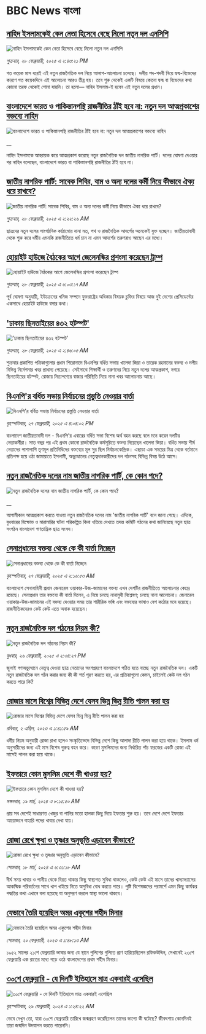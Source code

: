# BBC News বাংলা## [নাহিদ ইসলামকেই কেন নেতা হিসেবে বেছে নিলো নতুন দল এনসিপি](https://www.bbc.com/bengali/articles/c62zzq1p793o?at_campaign=githubrss)![নাহিদ ইসলামকেই কেন নেতা হিসেবে বেছে নিলো নতুন দল এনসিপি](https://ichef.bbci.co.uk/ace/standard/240/cpsprodpb/e1da/live/06892440-f5ed-11ef-86a6-15c2bb2c0119.jpg)_শুক্রবার, ২৮ ফেব্রুয়ারী, ২০২৫ এ ২:৪৩:২১ PM_গত কয়েক মাস ধরেই এই নতুন রাজনৈতিক দল নিয়ে আলাপ-আলোচনা চলেছে। দলীয় পদ-পদবী নিয়ে দ্বন্দ্ব-বিভেদের কারণে গত কয়েকদিনে এই আলোচনা আরও তীব্র হয়। তবে শুরু থেকেই একটি বিষয়ে কোনো দ্বন্দ্ব বা বিভেদের কথা কোনো তরফ থেকেই শোনা যায়নি। তা হলো— নাহিদ ইসলাম-ই হবেন এই নতুন দলের প্রধান।## [বাংলাদেশে ভারত ও পাকিস্তানপন্থি রাজনীতির ঠাঁই হবে না: নতুন দল আত্মপ্রকাশের বক্তব্যে নাহিদ  ](https://www.bbc.co.uk/bengali/live/c8e7739639pt?at_campaign=githubrss)![বাংলাদেশে ভারত ও পাকিস্তানপন্থি রাজনীতির ঠাঁই হবে না: নতুন দল আত্মপ্রকাশের বক্তব্যে নাহিদ  ](https://ichef.bbci.co.uk/ace/standard/240/cpsprodpb/8938/live/90bf3df0-f5db-11ef-896e-d7e7fb1719a4.png)__নাহিদ ইসলামকে আহ্বায়ক করে আত্মপ্রকাশ করেছে নতুন রাজনৈতিক দল জাতীয় নাগরিক পার্টি। দলের ঘোষণা দেওয়ার পর নাহিদ বলেছেন, বাংলাদেশে ভারত বা পাকিস্তানপন্থি রাজনীতির ঠাঁই হবে না।## [জাতীয় নাগরিক পার্টি: সাবেক শিবির, বাম ও অন্য দলের কর্মী নিয়ে কীভাবে ঐক্য ধরে রাখবে?](https://www.bbc.com/bengali/articles/cr7229gxkxjo?at_campaign=githubrss)![জাতীয় নাগরিক পার্টি: সাবেক শিবির, বাম ও অন্য দলের কর্মী নিয়ে কীভাবে ঐক্য ধরে রাখবে?](https://ichef.bbci.co.uk/ace/standard/240/cpsprodpb/dd17/live/14f90280-f510-11ef-896e-d7e7fb1719a4.jpg)_শুক্রবার, ২৮ ফেব্রুয়ারী, ২০২৫ এ ২:২২:২৬ AM_ছাত্রদের নতুন দলের সাংগঠনিক কাঠামোয় নানা মত, পথ ও রাজনৈতিক আদর্শের অনেকেই যুক্ত হচ্ছেন। জাতীয়তাবাদী থেকে শুরু করে ধর্মীয় এমনকি রাজনীতিতে ধর্ম চান না এমন আদর্শের তরুণরাও আছেন এর মধ্যে।## [হোয়াইট হাউজে বৈঠকের আগে জেলেনস্কির প্রশংসা করেছেন ট্রাম্প ](https://www.bbc.com/bengali/articles/c89yy3npqj7o?at_campaign=githubrss)![হোয়াইট হাউজে বৈঠকের আগে জেলেনস্কির প্রশংসা করেছেন ট্রাম্প ](https://ichef.bbci.co.uk/ace/standard/240/cpsprodpb/996c/live/92612430-f585-11ef-896e-d7e7fb1719a4.jpg)_শুক্রবার, ২৮ ফেব্রুয়ারী, ২০২৫ এ ৬:০৩:১৭ AM_পূর্ব ঘোষণা অনুযায়ী, ইউক্রেনের খনিজ সম্পদে যুক্তরাষ্ট্রের অধিকার বিষয়ক চুক্তির বিষয়ে আজ দুই দেশের প্রেসিডেন্টের একসাথে হোয়াইট হাউজে বসার কথা।## ['ঢাকায় ছিনতাইয়ের ৪৩২ হটস্পট'](https://www.bbc.com/bengali/articles/cy4vv1j2wv7o?at_campaign=githubrss)!['ঢাকায় ছিনতাইয়ের ৪৩২ হটস্পট'](https://ichef.bbci.co.uk/ace/standard/240/cpsprodpb/53d6/live/4b222cb0-f57e-11ef-8b82-7194daf6b455.jpg)_শুক্রবার, ২৮ ফেব্রুয়ারী, ২০২৫ এ ২:৪৬:০৫ AM_শুক্রবার প্রকাশিত পত্রিকাগুলোর প্রধান শিরোনামে বিএনপির বর্ধিত সভায় খালেদা জিয়া ও তারেক রহমানের বক্তব্য ও দলীয় বিভিন্ন নির্দেশনার খবর প্রাধান্য পেয়েছে। সেইসাথে শিক্ষার্থী ও তরুণদের নিয়ে নতুন দলের আত্মপ্রকাশ, নগরে ছিনতাইয়ের হটস্পট, রোজায় নিত্যপণ্যের বাজার পরিস্থিতি নিয়ে নানা খবর আলোচনায় আছে।## [বিএনপি'র বর্ধিত সভায় নির্বাচনের প্রস্তুতি নেওয়ার বার্তা](https://www.bbc.com/bengali/articles/c5y00ene98yo?at_campaign=githubrss)![বিএনপি'র বর্ধিত সভায় নির্বাচনের প্রস্তুতি নেওয়ার বার্তা](https://ichef.bbci.co.uk/ace/standard/240/cpsprodpb/6809/live/79725be0-f519-11ef-a276-596f7e6218f8.jpg)_বৃহস্পতিবার, ২৭ ফেব্রুয়ারী, ২০২৫ এ ৪:০৪:০২ PM_বাংলাদেশ জাতীয়তাবাদী দল - বিএনপি'র এবারের বর্ধিত সভা বিশেষ অর্থ বহন করছে বলে মনে করেন দলটির নেতাকর্মীরা। সাত বছর পর এই প্রথম কোনো রাজনৈতিক কর্মসূচিতে বক্তব্য দিয়েছেন খালেদা জিয়া। বর্ধিত সভায় শীর্ষ নেতাদের পাশাপাশি তৃণমূল প্রতিনিধিদের বক্তব্যের মূল সুর ছিল নির্বাচনকেন্দ্রিক। এছাড়া এক সময়ের মিত্র থেকে বর্তমানে প্রতিপক্ষ হয়ে ওঠা জামায়াতে ইসলামী, অভ্যুত্থানের নেতৃত্বদানকারীদের দল গঠনসহ বিভিন্ন বিষয় উঠে আসে।## [নতুন রাজনৈতিক দলের নাম জাতীয় নাগরিক পার্টি, কে কোন পদে? ](https://www.bbc.co.uk/bengali/live/c0jggn9w2jlt?at_campaign=githubrss)![নতুন রাজনৈতিক দলের নাম জাতীয় নাগরিক পার্টি, কে কোন পদে? ](https://ichef.bbci.co.uk/ace/standard/240/cpsprodpb/691f/live/0220b330-f4ff-11ef-8c03-7dfdbeeb2526.png)__আগামীকাল আত্মপ্রকাশ করতে যাওয়া নতুন রাজনৈতিক দলের নাম 'জাতীয় নাগরিক পার্টি' বলে জানা গেছে। এদিকে, বুধবারের বিক্ষোভ ও মারামারির ঘটনা পরিকল্পিত কিনা খতিয়ে দেখতে তদন্ত কমিটি গঠনের কথা জানিয়েছে নতুন  ছাত্র সংগঠন বাংলাদেশ গণতান্ত্রিক ছাত্র সংসদ।## [সেনাপ্রধানের বক্তব্য থেকে কে কী বার্তা নিচ্ছেন](https://www.bbc.com/bengali/articles/cx2rmvxz2d8o?at_campaign=githubrss)![সেনাপ্রধানের বক্তব্য থেকে কে কী বার্তা নিচ্ছেন](https://ichef.bbci.co.uk/ace/standard/240/cpsprodpb/86f9/live/ca3a6c50-f467-11ef-aeb3-bb556fdec0fe.png)_বৃহস্পতিবার, ২৭ ফেব্রুয়ারী, ২০২৫ এ ২:১৬:৫৩ AM_বাংলাদেশে সেনাবাহিনী প্রধান জেনারেল ওয়াকার-উজ-জামানের বক্তব্য এখন দেশটির রাজনীতিতে আলোচনার কেন্দ্রে রয়েছে। সেনাপ্রধান তার বক্তব্যে কী বার্তা দিলেন, এ নিয়ে চলছে নানামুখী বিশ্লেষণ; চলছে নানা আলোচনা। জেনারেল ওয়াকার-উজ-জামানের এই বক্তব্য দেওয়ার সময় তার শারীরিক ভঙ্গি এবং বক্তব্যের ভাষাও বেশ কঠোর মনে হয়েছে। রাজনীতিকদেরও কেউ কেউ এতে  অবাক হয়েছেন।## [নতুন রাজনৈতিক দল গঠনের নিয়ম কী? ](https://www.bbc.com/bengali/articles/c86p3edyzjdo?at_campaign=githubrss)![নতুন রাজনৈতিক দল গঠনের নিয়ম কী? ](https://ichef.bbci.co.uk/ace/standard/240/cpsprodpb/3bde/live/8724cba0-f43e-11ef-837a-fdc1fd381948.jpg)_বুধবার, ২৬ ফেব্রুয়ারী, ২০২৫ এ ২:৩৪:২৭ PM_জুলাই গণঅভ্যুত্থানে নেতৃত্ব দেওয়া ছাত্র নেতাদের অংশগ্রহণে বাংলাদেশে গঠিত হতে যাচ্ছে নতুন রাজনৈতিক দল। একটি নতুন রাজনৈতিক দল গঠন করার জন্য কী কী শর্ত পূরণ করতে হয়, এর প্রক্রিয়াগুলো কেমন, চাইলেই কেউ দল গঠন করতে পারে কি?## [রোজার মাসে  বিশ্বের বিভিন্ন দেশে যেসব ভিন্ন ভিন্ন রীতি পালন করা হয়](https://www.bbc.com/bengali/articles/c51q0pxv669o?at_campaign=githubrss)![রোজার মাসে  বিশ্বের বিভিন্ন দেশে যেসব ভিন্ন ভিন্ন রীতি পালন করা হয়](https://ichef.bbci.co.uk/ace/standard/240/cpsprodpb/38f7/live/fd6db5a0-cfb1-11ed-be2e-754a65c11505.jpg)_রবিবার, ২ এপ্রিল, ২০২৩ এ ১:৪১:৫৯ AM_ধর্মীয় নিয়ম অনুযায়ী রোজা রাখা হলেও সংস্কৃতিভেদে বিভিন্ন দেশে কিছু আলাদা রীতি পালন করা হয়ে থাকে। ইসলাম ধর্ম অনুসারীদের জন্য এই মাস বিশেষ গুরুত্ব বহন করে। কারণ মুসলিমদের জন্য নির্ধারিত পাঁচ ফরজের একটি রোজা এই মাসেই পালন করা হয়ে থাকে।## [ইফতারে কোন মুসলিম দেশে  কী খাওয়া হয়?](https://www.bbc.com/bengali/articles/cw9zr55x3jxo?at_campaign=githubrss)![ইফতারে কোন মুসলিম দেশে  কী খাওয়া হয়?](https://ichef.bbci.co.uk/ace/standard/240/cpsprodpb/acbc/live/8a77efd0-e5a3-11ee-8ab8-550549f9d4e0.jpg)_মঙ্গলবার, ১৯ মার্চ, ২০২৪ এ ৮:১৫:৫০ AM_প্রায় সব দেশেই সাধারণত খেজুর বা পানির মতো হালকা কিছু দিয়ে ইফতার শুরু হয়। তবে দেশে দেশে ইফতার আয়োজনে বাহারি পদের খাবার দেখা যায়।## [রোজা রেখে ক্ষুধা ও তৃষ্ণার অনুভূতি এড়াবেন কীভাবে? ](https://www.bbc.com/bengali/articles/cz4z9z0v375o?at_campaign=githubrss)![রোজা রেখে ক্ষুধা ও তৃষ্ণার অনুভূতি এড়াবেন কীভাবে? ](https://ichef.bbci.co.uk/ace/standard/240/cpsprodpb/b11a/live/74c16160-e050-11ee-9410-0f893255c2a0.jpg)_সোমবার, ১৮ মার্চ, ২০২৪ এ ৬:৩১:১৮ AM_দীর্ঘ সময় খাবার ও পানীয় থেকে বিরত থাকার কিছু স্বাস্থ্যগত সুবিধা থাকলেও, কেউ কেউ এই মাসে তাদের খাদ্যাভ্যাসের আকস্মিক পরিবর্তনের সাথে খাপ খাইয়ে নিতে অসুবিধা বোধ করতে পারে। পুষ্টি বিশেষজ্ঞদের পরামর্শে এমন কিছু কার্যকর পদ্ধতির কথা এখানে বলা হয়েছে যা অনুসরণ করলে স্বাস্থ্য ভালো থাকবে।## [যেভাবে তৈরি হয়েছিল অমর একুশের শহীদ মিনার](https://www.bbc.com/bengali/news-55642678?at_campaign=githubrss)![যেভাবে তৈরি হয়েছিল অমর একুশের শহীদ মিনার](https://ichef.bbci.co.uk/ace/standard/240/cpsprodpb/73B2/production/_128681692_gettyimages-170501556.jpg)_সোমবার, ২০ ফেব্রুয়ারী, ২০২৩ এ ১:৪৮:১৩ AM_১৯৫২ সালের ২১শে ফেব্রুয়ারি ভাষার জন্য যে স্থানে পুলিশের গুলিতে প্রাণ হারিয়েছিলেন রফিকউদ্দিন, সেখানেই ২৩শে ফেব্রুয়ারি এক রাতের মধ্যে গড়ে ওঠে বাংলাদেশের প্রথম শহীদ মিনার।## [৩০শে ফেব্রুয়ারি - যে দিনটি ইতিহাসে মাত্র একবারই এসেছিল](https://www.bbc.com/bengali/articles/cz4d70ql8pgo?at_campaign=githubrss)![৩০শে ফেব্রুয়ারি - যে দিনটি ইতিহাসে মাত্র একবারই এসেছিল](https://ichef.bbci.co.uk/ace/standard/240/cpsprodpb/3925/live/5c43f020-d62e-11ee-8f28-259790e80bba.jpg)_বৃহস্পতিবার, ২৯ ফেব্রুয়ারী, ২০২৪ এ ১:২৪:২২ AM_ভেবে দেখুন তো, যারা ৩০শে ফেব্রুয়ারি তারিখে জন্মগ্রহণ করেছিলেন তাদের ভাগ্যে কী ঘটেছে? জীবদ্দশায় কোনদিনই তারা জন্মদিন উদযাপন করতে পারেননি।